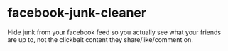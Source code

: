 # facebook-junk-cleaner
Hide junk from your facebook feed so you actually see what your friends are up to, not the clickbait content they share/like/comment on.
